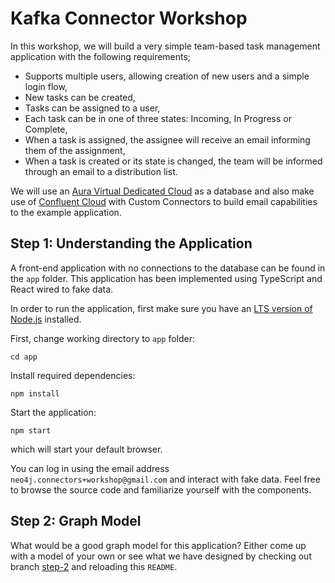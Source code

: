 # Kafka Connector Workshop

In this workshop, we will build a very simple team-based task management application with the following requirements;

- Supports multiple users, allowing creation of new users and a simple login flow,
- New tasks can be created,
- Tasks can be assigned to a user,
- Each task can be in one of three states: Incoming, In Progress or Complete,
- When a task is assigned, the assignee will receive an email informing them of the assignment,
- When a task is created or its state is changed, the team will be informed through an email to a distribution list.

We will use an [Aura Virtual Dedicated Cloud](https://neo4j.com/product/auradb/) as a database and also make use
of [Confluent Cloud](https://www.confluent.io/confluent-cloud/) with Custom Connectors to build email capabilities to
the example application.

## Step 1: Understanding the Application

A front-end application with no connections to the database can be found in the `app` folder.
This application has been implemented using TypeScript and React wired to fake data.

In order to run the application, first make sure you have
an [LTS version of Node.js](https://nodejs.org/en/download/package-manager) installed.

First, change working directory to `app` folder:

```shell
cd app
```

Install required dependencies:

```shell
npm install
```

Start the application:

```shell
npm start
```

which will start your default browser.

You can log in using the email address `neo4j.connectors+workshop@gmail.com` and interact with fake data.
Feel free to browse the source code and familiarize yourself with the components.

## Step 2: Graph Model

What would be a good graph model for this application?
Either come up with a model of your own or see what we have designed by checking out
branch [step-2](https://github.com/neo4j/kafka-connector-workshop/tree/step-2#step-2-graph-model) and reloading this
`README`.

